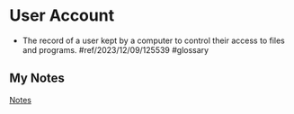 # User Account
- The record of a user kept by a computer to control their access to files and programs. #ref/2023/12/09/125539 #glossary
## My Notes
[Notes](mynotes/user-account-notes.md)
